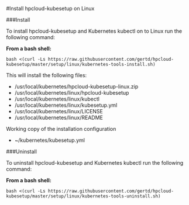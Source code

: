#Install hpcloud-kubesetup on Linux

###Install

To install hpcloud-kubesetup and Kubernetes kubectl on to Linux run the following command:

**From a bash shell:**

    bash <(curl -Ls https://raw.githubusercontent.com/gertd/hpcloud-kubesetup/master/setup/linux/kubernetes-tools-install.sh)

This will install the following files:
* /usr/local/kubernetes/hpcloud-kubesetup-linux.zip
* /usr/local/kubernetes/linux/hpcloud-kubesetup
* /usr/local/kubernetes/linux/kubectl
* /usr/local/kubernetes/linux/kubesetup.yml
* /usr/local/kubernetes/linux/LICENSE
* /usr/local/kubernetes/linux/README

Working copy of the installation configuration
* ~/kubernetes/kubesetup.yml

###Uninstall

To uninstall hpcloud-kubesetup and Kubernetes kubectl run the following command:

**From a bash shell:**

    bash <(curl -Ls https://raw.githubusercontent.com/gertd/hpcloud-kubesetup/master/setup/linux/kubernetes-tools-uninstall.sh)
